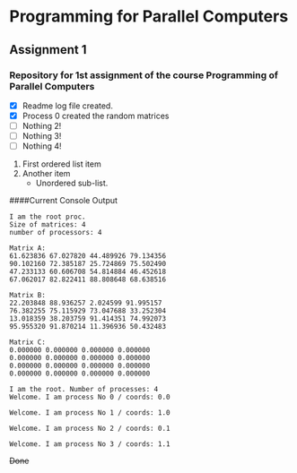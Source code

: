 # Programming for Parallel Computers
## Assignment 1
### Repository for 1st assignment of the course Programming of Parallel Computers

- [x] Readme log file created.
- [x] Process 0 created the random matrices
- [ ] Nothing 2!
- [ ] Nothing 3!
- [ ] Nothing 4!

1. First ordered list item
2. Another item
	* Unordered sub-list.

####Current Console Output

```
I am the root proc.
Size of matrices: 4
number of processors: 4

Matrix A:
61.623836 67.027820 44.489926 79.134356
90.102160 72.385187 25.724869 75.502490
47.233133 60.606708 54.814884 46.452618
67.062017 82.822411 88.808648 68.638516

Matrix B:
22.203848 88.936257 2.024599 91.995157
76.382255 75.115929 73.047688 33.252304
13.018359 38.203759 91.414351 74.992073
95.955320 91.870214 11.396936 50.432483

Matrix C:
0.000000 0.000000 0.000000 0.000000
0.000000 0.000000 0.000000 0.000000
0.000000 0.000000 0.000000 0.000000
0.000000 0.000000 0.000000 0.000000

I am the root. Number of processes: 4
Welcome. I am process No 0 / coords: 0.0

Welcome. I am process No 1 / coords: 1.0

Welcome. I am process No 2 / coords: 0.1

Welcome. I am process No 3 / coords: 1.1
```

~~Done~~